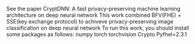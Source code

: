 See the paper CryptDNN: A fast privacy-preserving machine learning architecture on deep neural network
This work combined BFV(FHE) + SSE(key exchange protocol) to achiveve privacy-preserving image classification on deep neural network
To run this work, you should install some packages as follows:
numpy
torch
torchvision
Crypto
Pyfhel=2.3.1
